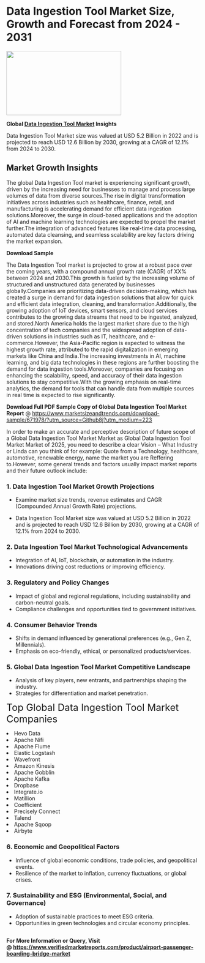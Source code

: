 <H1>Data Ingestion Tool Market Size, Growth and Forecast from 2024 - 2031</H1><img class="aligncenter size-medium wp-image-584254" src="https://thirdeyenews.in/wp-content/uploads/2024/09/Global-Market-Research-300x168.jpeg" alt="" width="300" height="168" /><p><strong>Global&nbsp;<a href="https://www.marketsizeandtrends.com/download-sample/671978/?utm_source=Github8j?utm_medium=223">Data Ingestion Tool Market</a> Insights</strong></p><p>Data Ingestion Tool Market size was valued at USD 5.2 Billion in 2022 and is projected to reach USD 12.6 Billion by 2030, growing at a CAGR of 12.1% from 2024 to 2030.</p><p><h2>Market Growth Insights</h2> <p>The global Data Ingestion Tool market is experiencing significant growth, driven by the increasing need for businesses to manage and process large volumes of data from diverse sources.The rise in digital transformation initiatives across industries such as healthcare, finance, retail, and manufacturing is accelerating demand for efficient data ingestion solutions.Moreover, the surge in cloud-based applications and the adoption of AI and machine learning technologies are expected to propel the market further.The integration of advanced features like real-time data processing, automated data cleansing, and seamless scalability are key factors driving the market expansion.</p> <p><strong>Download Sample</strong></p> <p>The Data Ingestion Tool market is projected to grow at a robust pace over the coming years, with a compound annual growth rate (CAGR) of XX% between 2024 and 2030.This growth is fueled by the increasing volume of structured and unstructured data generated by businesses globally.Companies are prioritizing data-driven decision-making, which has created a surge in demand for data ingestion solutions that allow for quick and efficient data integration, cleaning, and transformation.Additionally, the growing adoption of IoT devices, smart sensors, and cloud services contributes to the growing data streams that need to be ingested, analyzed, and stored.North America holds the largest market share due to the high concentration of tech companies and the widespread adoption of data-driven solutions in industries such as IT, healthcare, and e-commerce.However, the Asia-Pacific region is expected to witness the highest growth rate, attributed to the rapid digitalization in emerging markets like China and India.The increasing investments in AI, machine learning, and big data technologies in these regions are further boosting the demand for data ingestion tools.Moreover, companies are focusing on enhancing the scalability, speed, and accuracy of their data ingestion solutions to stay competitive.With the growing emphasis on real-time analytics, the demand for tools that can handle data from multiple sources in real time is expected to rise significantly.<p><span class=""><strong>Download Full PDF Sample Copy of Global Data Ingestion Tool Market Report</strong> @ <a href="https://www.marketsizeandtrends.com/download-sample/671978/?utm_source=Github8j?utm_medium=223" target="_blank">https://www.marketsizeandtrends.com/download-sample/671978/?utm_source=Github8j?utm_medium=223</a></span></p><p>In order to make an accurate and perceptive description of future scope of a Global&nbsp;Data Ingestion Tool Market Market as Global&nbsp;Data Ingestion Tool Market Market of 2025, you need to describe a clear Vision &ndash; What Industry or Linda can you think of for example: Quote from a Technology, healthcare, automotive, renewable energy, name the market you are Reffering to.However, some general trends and factors usually impact market reports and their future outlook include:</p><h3>1.&nbsp;<strong>Data Ingestion Tool Market Growth Projections</strong></h3><ul><li>Examine market size trends, revenue estimates and CAGR (Compounded Annual Growth Rate) projections.</li><li><p>Data Ingestion Tool Market size was valued at USD 5.2 Billion in 2022 and is projected to reach USD 12.6 Billion by 2030, growing at a CAGR of 12.1% from 2024 to 2030.</p></li></ul><h3>2.&nbsp;<strong>Data Ingestion Tool Market Technological Advancements</strong></h3><ul><li>Integration of AI, IoT, blockchain, or automation in the industry.</li><li>Innovations driving cost reductions or improving efficiency.</li></ul><h3>3.&nbsp;<strong>Regulatory and Policy Changes</strong></h3><ul><li>Impact of global and regional regulations, including sustainability and carbon-neutral goals.</li><li>Compliance challenges and opportunities tied to government initiatives.</li></ul><h3>4.&nbsp;<strong>Consumer Behavior Trends</strong></h3><ul><li>Shifts in demand influenced by generational preferences (e.g., Gen Z, Millennials).</li><li>Emphasis on eco-friendly, ethical, or personalized products/services.</li></ul><h3>5.&nbsp;<strong>Global Data Ingestion Tool Market Competitive Landscape</strong></h3><ul><li>Analysis of key players, new entrants, and partnerships shaping the industry.</li><li>Strategies for differentiation and market penetration.</li></ul><p data-pm-slice="1 1 []"><span style="color: inherit; font-family: inherit; font-size: 25px;">Top Global Data Ingestion Tool Market Companies</span></p><div class="" data-test-id=""><p><li>Hevo Data</li><li> Apache Nifi</li><li> Apache Flume</li><li> Elastic Logstash</li><li> Wavefront</li><li> Amazon Kinesis</li><li> Apache Gobblin</li><li> Apache Kafka</li><li> Dropbase</li><li> Integrate.io</li><li> Matillion</li><li> Coefficient</li><li> Precisely Connect</li><li> Talend</li><li> Apache Sqoop</li><li> Airbyte</li></p></div><h3>6.&nbsp;<strong>Economic and Geopolitical Factors</strong></h3><ul><li>Influence of global economic conditions, trade policies, and geopolitical events.</li><li>Resilience of the market to inflation, currency fluctuations, or global crises.</li></ul><h3>7.&nbsp;<strong>Sustainability and ESG (Environmental, Social, and Governance)</strong></h3><ul><li>Adoption of sustainable practices to meet ESG criteria.</li><li>Opportunities in green technologies and circular economy principles.</li></ul><h2><strong style="font-size: 14px;">For More Information or Query, Visit @&nbsp;</strong><a style="background-color: #ffffff; font-size: 14px;" href="https://www.marketsizeandtrends.com/report/data-ingestion-tool-market/" target="_blank">https://www.verifiedmarketreports.com/product/airport-passenger-boarding-bridge-market</a></h2>